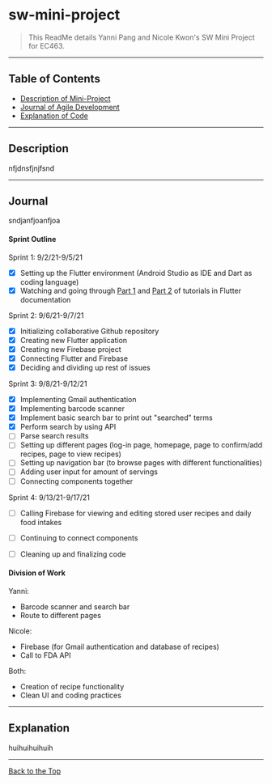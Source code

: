 # sw-mini-project

> This ReadMe details Yanni Pang and Nicole Kwon's SW Mini Project for EC463. 

---

## Table of Contents

- [Description of Mini-Project](#description)
- [Journal of Agile Development](#journal)
- [Explanation of Code](#explanation) 

---

## Description

nfjdnsfjnjfsnd

---

## Journal

sndjanfjoanfjoa


#### Sprint Outline

Sprint 1: 9/2/21-9/5/21
- [x] Setting up the Flutter environment (Android Studio as IDE and Dart as coding language)
- [x] Watching and going through [Part 1](https://flutter.dev/docs/get-started/codelab) and [Part 2](https://codelabs.developers.google.com/codelabs/first-flutter-app-pt2#0) of tutorials in Flutter documentation

Sprint 2: 9/6/21-9/7/21
- [x] Initializing collaborative Github repository
- [x] Creating new Flutter application
- [x] Creating new Firebase project
- [x] Connecting Flutter and Firebase
- [x] Deciding and dividing up rest of issues

Sprint 3: 9/8/21-9/12/21
- [x] Implementing Gmail authentication
- [x] Implementing barcode scanner 
- [x] Implement basic search bar to print out "searched" terms
- [x] Perform search by using API
- [ ] Parse search results
- [ ] Setting up different pages (log-in page, homepage, page to confirm/add recipes, page to view recipes) 
- [ ] Setting up navigation bar (to browse pages with different functionalities)
- [ ] Adding user input for amount of servings
- [ ] Connecting components together

Sprint 4: 9/13/21-9/17/21
- [ ] Calling Firebase for viewing and editing stored user recipes and daily food intakes
- [ ] Continuing to connect components
- [ ] Cleaning up and finalizing code


#### Division of Work

Yanni:
- Barcode scanner and search bar
- Route to different pages

Nicole: 
- Firebase (for Gmail authentication and database of recipes)
- Call to FDA API

Both: 
- Creation of recipe functionality
- Clean UI and coding practices

---

## Explanation

huihuihuihuih

---

[Back to the Top](#sw-mini-project)
